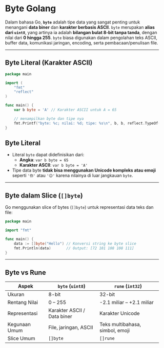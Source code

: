 # Byte Golang

Dalam bahasa Go, **`byte`** adalah tipe data yang sangat penting untuk menangani **data biner** dan **karakter berbasis ASCII**. `byte` merupakan **alias dari `uint8`**, yang artinya ia adalah **bilangan bulat 8-bit tanpa tanda**, dengan nilai dari **0 hingga 255**.
`byte` biasa digunakan dalam pengolahan teks ASCII, buffer data, komunikasi jaringan, encoding, serta pembacaan/penulisan file.

---

## **Byte Literal (Karakter ASCII)**

```go
package main

import (
    "fmt"
    "reflect"
)

func main() {
    var b byte = 'A' // Karakter ASCII untuk A = 65

    // menampilkan byte dan tipe nya
    fmt.Printf("byte: %c; nilai: %d; tipe: %s\n", b, b, reflect.TypeOf(b))
}
```

## **Byte Literal**

- Literal `byte` dapat didefinisikan dari:
  - **Angka**: `var b byte = 65`
  - **Karakter ASCII**: `var b byte = 'A'`
- Tipe data byte **tidak bisa menggunakan Unicode kompleks atau emoji** seperti `'你'` atau `'😊'` karena nilainya di luar jangkauan `byte`.

---

## **Byte dalam Slice (`[]byte`)**

Go menggunakan slice of bytes (`[]byte`) untuk representasi data teks dan file:

```go
package main

import "fmt"

func main() {
    data := []byte("Hello") // Konversi string ke byte slice
    fmt.Println(data)       // Output: [72 101 108 108 111]
}
```

---

## **Byte vs Rune**

| Aspek         | `byte` (`uint8`)            | `rune` (`int32`)                |
| ------------- | --------------------------- | ------------------------------- |
| Ukuran        | 8-bit                       | 32-bit                          |
| Rentang Nilai | 0 – 255                     | -2.1 miliar – +2.1 miliar       |
| Representasi  | Karakter ASCII / Data biner | Karakter Unicode                |
| Kegunaan Umum | File, jaringan, ASCII       | Teks multibahasa, simbol, emoji |
| Slice Umum    | `[]byte`                    | `[]rune`                        |
